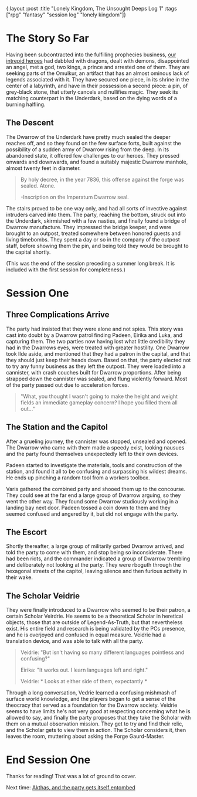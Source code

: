 {:layout :post
:title "Lonely Kingdom, The Unsought Deeps Log 1"
:tags ["rpg" "fantasy" "session log" "lonely kingdom"]}


# The Story So Far

Having been subcontracted into the fulfilling prophecies business, [our intrepid heroes](/posts/2018-09-29-lonely-kingdom-dramatis-personae)
had dabbled with dragons, dealt with demons, disappointed an angel, met a god, two kings, a prince and arrested one of them. They are seeking parts of the Omulkur, an artifact that has an almost ominous lack of legends associated with it.
They have secured one piece, in its shrine in the center of a labyrinth, and have in their possession a second piece: a pin, of grey-black stone, that utterly cancels and nullifies magic.
They seek its matching counterpart in the Underdark, based on the dying words of a burning halfling.

## The Descent
The Dwarrow of the Underdark have pretty much sealed the deeper reaches off, and so they found on the few surface forts, built against the possibility of a sudden army of Dwarrow rising from the deep. In its abandoned state, it offered few challenges to our heroes. They pressed onwards and downwards, and found a suitably majestic Dwarrow manhole, almost twenty feet in diameter.

> By holy decree, in the year 7836, this offense against the forge was sealed. Atone.
>
> -Inscription on the Imperatum Dwarrow seal.

The stairs proved to be one way only, and had all sorts of invective against intruders carved into them. The party, reaching the bottom, struck out into the Underdark, skirmished with a few nasties, and finally found a bridge of Dwarrow manufacture. They impressed the bridge keeper, and were brought to an outpost, treated somewhere between honored guests and living timebombs. They spent a day or so in the company of the outpost staff, before showing them the pin, and being told they would be brought to the capital shortly.

(This was the end of the session preceding a summer long break. It is included with the first session for completeness.)

# Session One
## Three Complications Arrive
The party had insisted that they were alone and not spies. This story was cast into doubt by a Dwarrow patrol finding Padeen, Eirika and Luka, and capturing them. The two parties now having lost what little credibility they had in the Dwarrows eyes, were treated with greater hostility. One Dwarrow took Ilde aside, and mentioned that they had a patron in the capital, and that they should just keep their heads down. Based on that, the party elected not to try any funny business as they left the outpost.
 They were loaded into a cannister, with crash couches built for Dwarrow proportions. After being strapped down the cannister was sealed, and flung violently forward. Most of the party passed out due to acceleration forces.

> "What, you thought I wasn't going to make the height and weight fields an immediate gameplay concern? I hope you filled them all out..."

## The Station and the Capitol
After a grueling  journey, the cannister was stopped, unsealed and opened. The Dwarrow who came with them made a speedy exist, looking nausues and the party found themselves unexpectedly left to their own devices.

Padeen started to investigate the materials, tools and construction of the station, and found it all to be confusing and surpassing his wildest dreams. He ends up pinching a random tool from a workers toolbox.

 Varis gathered the combined party and shooed them up to the concourse. They could see at the far end a large group of Dwarrow arguing, so they went the other way. They found some Dwarrow studiously working in a landing bay next door. Padeen tossed a coin down to them and they seemed confused and angered by it, but did not engage with the party.

## The Escort
Shortly thereafter, a large group of militarily garbed Dwarrow arrived, and told the party to come with them, and stop being so inconsiderate. There had been riots, and the commander indicated a group of Dwarrow trembling and deliberately not looking at the party. They were rboguth through the hexagonal streets of the capitol, leaving silence and then furious activity in their wake.

## The Scholar Veidrie
They were finally introduced to a Dwarrow who seemed to be their patron, a certain Scholar Veirdrie. He seems to be a theoretical Scholar in heretical objects, those that are outside of Legend-As-Truth, but that nevertheless exist. His entire field and research is being validated by the PCs presence, and he is overjoyed and confused in equal measure. Veidrie had a translation device, and was able to talk with all the party.
> Veidrie: "But isn't having so many different languages pointless and confusing?"
>
> Eirika: "It works out. I learn languages left and right."
>
> Veidrie: * Looks at either side of them, expectantly *

Through a long conversation, Vedrie learned a confusing mishmash of surface world knowledge, and the players began to get a sense of the theocracy that served as a foundation for the Dwarrow society.
Veidrie seems to have limits he's not very good at respecting concerning what he is allowed to say, and finally the party proposes that they take the Scholar with them on a mutual observation mission. They get to try and find their relic, and the Scholar gets to view them in action. The Scholar considers it, then leaves the room, muttering about asking the Forge Gaurd-Master.

# End Session One
Thanks for reading! That was a lot of ground to cover.

Next time: [Akthas, and the party gets itself entombed](/posts/2018-10-01-lonely-kingdom-unsought-deeps-2) 
